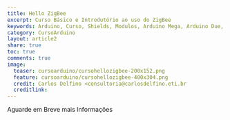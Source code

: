 ```yaml
---
title: Hello ZigBee
excerpt: Curso Básico e Introdutório ao uso do ZigBee
keywords: Arduino, Curso, Shields, Modulos, Arduino Mega, Arduino Due, Arduino Uno, ZigBee, 802.15.4, 802.11, WiFi, Wireless
category: CursoArduino
layout: article2
share: true
toc: true
comments: true
image:
  teaser: cursoarduino/cursohellozigbee-200x152.png
  feature: cursoarduino/cursohellozigbee-400x304.png
  credit: Carlos Delfino <consultoria@carlosdelfino.eti.br
  creditlink: 
---
```

Aguarde em Breve mais Informações
